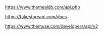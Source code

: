 https://www.themealdb.com/api.php

https://fakestoreapi.com/docs

https://www.themuse.com/developers/api/v2